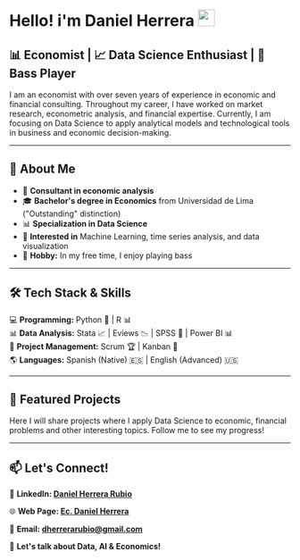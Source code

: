 # Hello! i'm Daniel Herrera <img src="https://raw.githubusercontent.com/MartinHeinz/MartinHeinz/master/wave.gif" width="30px">

## 📊 Economist | 📈 Data Science Enthusiast | 🎸 Bass Player

I am an economist with over seven years of experience in economic and financial consulting. Throughout my career, I have worked on market research, econometric analysis, and financial expertise. Currently, I am focusing on Data Science to apply analytical models and technological tools in business and economic decision-making.

---

## 🚀 About Me

- 📌 **Consultant in economic analysis**
- 🎓 **Bachelor's degree in Economics** from Universidad de Lima ("Outstanding" distinction)
- 📊 **Specialization in Data Science**
- 🧠 **Interested in** Machine Learning, time series analysis, and data visualization
- 🎸 **Hobby:** In my free time, I enjoy playing bass

---

## 🛠️ Tech Stack & Skills  

💻 **Programming:** Python 🐍 | R 📊  
📊 **Data Analysis:** Stata 📈 | Eviews 📉 | SPSS 🔎 | Power BI 📊  
🚀 **Project Management:** Scrum 🏆 | Kanban 📌  
🌎 **Languages:** Spanish (Native) 🇪🇸 | English (Advanced) 🇺🇸

---

## 📂 Featured Projects

Here I will share projects where I apply Data Science to economic, financial problems and other interesting topics. Follow me to see my progress!

---

## 📫 Let's Connect!  

📎 **LinkedIn: [Daniel Herrera Rubio](https://www.linkedin.com/in/daniel-herrera-rubio/)**

🌐 **Web Page: [Ec. Daniel Herrera](https://danielhre.github.io/DanielPortfolio/)**

📩 **Email: dherrerarubio@gmail.com**

💬 **Let's talk about Data, AI & Economics!**  
